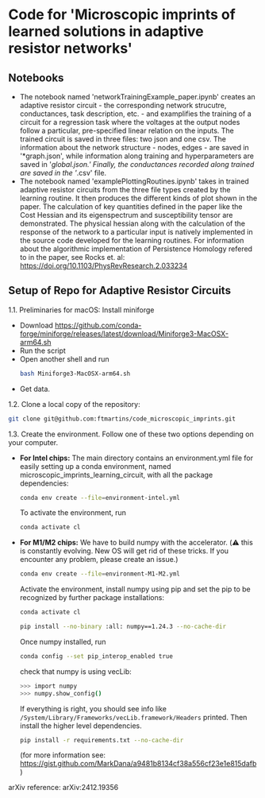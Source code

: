 # Code for 'Microscopic imprints of learned solutions in adaptive resistor networks'

## Notebooks
   - The notebook named 'networkTrainingExample_paper.ipynb' creates an adaptive resistor circuit - the corresponding network strucutre, conductances, task description, etc. - and examplifies the training of a circuit for a regression task where the voltages at the output nodes follow a particular, pre-specified linear relation on the inputs. The trained circuit is saved in three files: two json and one csv. The information about the network structure - nodes, edges - are saved in '*graph.json', while information along training and hyperparameters are saved in '*global.json.' Finally, the conductances recorded along trained are saved in the '*.csv' file.
   - The notebook named 'examplePlottingRoutines.ipynb' takes in trained adaptive resistor circuits from the three file types created by the learning routine. It then produces the different kinds of plot shown in the paper. The calculation of key quantities defined in the paper like the Cost Hessian and its eigenspectrum and susceptibility tensor are demonstrated. The physical hessian along with the calculation of the response of the network to a particular input is natively implemented in the source code developed for the learning routines. For information about the algorithmic implementation of Persistence Homology refered to in the paper, see Rocks et. al: https://doi.org/10.1103/PhysRevResearch.2.033234


## Setup of Repo for Adaptive Resistor Circuits

1.1. Preliminaries for macOS: Install miniforge
   - Download https://github.com/conda-forge/miniforge/releases/latest/download/Miniforge3-MacOSX-arm64.sh
   - Run the script
   - Open another shell and run
     ```bash
     bash Miniforge3-MacOSX-arm64.sh
     ```
   - Get data.
   
1.2. Clone a local copy of the repository:

```bash
git clone git@github.com:ftmartins/code_microscopic_imprints.git
```

1.3. Create the environment. Follow one of these two options depending on your computer.
   - **For Intel chips:** The main directory contains an environment.yml file for easily setting up a conda environment, named microscopic_imprints_learning_circuit, with all the package dependencies:
     ```bash
     conda env create --file=environment-intel.yml
     ```
     To activate the environment, run
     ```bash
     conda activate cl
     ```
   - **For M1/M2 chips:** We have to build numpy with the accelerator. (:warning: this is constantly evolving. New OS will get rid of these tricks. If you encounter any problem, please create an issue.)
     ```bash
     conda env create --file=environment-M1-M2.yml
     ```
     Activate the environment, install numpy using pip and set the pip to be recognized by further package installations:
     ```bash
     conda activate cl
     ```
     ```bash
     pip install --no-binary :all: numpy==1.24.3 --no-cache-dir
     ```
     Once numpy installed, run
     ```bash
     conda config --set pip_interop_enabled true
     ```

     check that numpy is using vecLib:
     ```bash
     >>> import numpy
     >>> numpy.show_config()
     ```
     If everything is right, you should see info like ```/System/Library/Frameworks/vecLib.framework/Headers``` printed.
     Then install the higher level dependencies.
     ```bash
     pip install -r requirements.txt --no-cache-dir
     ```

     (for more information see: https://gist.github.com/MarkDana/a9481b8134cf38a556cf23e1e815dafb)

arXiv reference: arXiv:2412.19356
